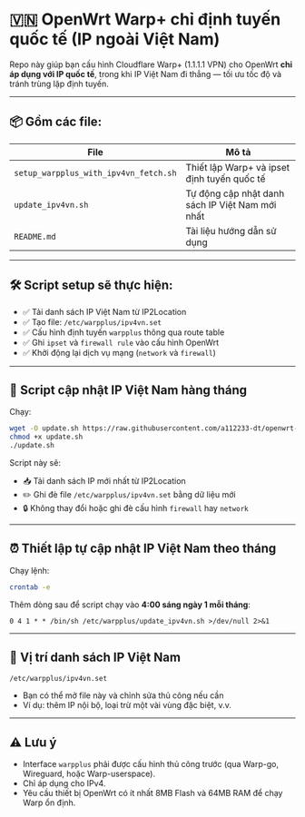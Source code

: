 # 🇻🇳 OpenWrt Warp+ chỉ định tuyến quốc tế (IP ngoài Việt Nam)

Repo này giúp bạn cấu hình Cloudflare Warp+ (1.1.1.1 VPN) cho OpenWrt **chỉ áp dụng với IP quốc tế**, trong khi IP Việt Nam đi thẳng — tối ưu tốc độ và tránh trùng lặp định tuyến.

---

## 📦 Gồm các file:

| File | Mô tả |
|------|-------|
| `setup_warpplus_with_ipv4vn_fetch.sh` | Thiết lập Warp+ và ipset định tuyến quốc tế |
| `update_ipv4vn.sh` | Tự động cập nhật danh sách IP Việt Nam mới nhất |
| `README.md` | Tài liệu hướng dẫn sử dụng |

---

## 🛠 Script setup sẽ thực hiện:

- ✅ Tải danh sách IP Việt Nam từ IP2Location
- ✅ Tạo file: `/etc/warpplus/ipv4vn.set`
- ✅ Cấu hình định tuyến `warpplus` thông qua route table
- ✅ Ghi `ipset` và `firewall rule` vào cấu hình OpenWrt
- ✅ Khởi động lại dịch vụ mạng (`network` và `firewall`)

---

## 🔄 Script cập nhật IP Việt Nam hàng tháng

Chạy:

```bash
wget -O update.sh https://raw.githubusercontent.com/a112233-dt/openwrt-warpplus-vnroute/main/update_ipv4vn.sh
chmod +x update.sh
./update.sh
```

Script này sẽ:

- 📥 Tải danh sách IP mới nhất từ IP2Location
- ✏️ Ghi đè file `/etc/warpplus/ipv4vn.set` bằng dữ liệu mới
- 🔒 Không thay đổi hoặc ghi đè cấu hình `firewall` hay `network`

---

## ⏰ Thiết lập tự cập nhật IP Việt Nam theo tháng

Chạy lệnh:

```bash
crontab -e
```

Thêm dòng sau để script chạy vào **4:00 sáng ngày 1 mỗi tháng**:

```cron
0 4 1 * * /bin/sh /etc/warpplus/update_ipv4vn.sh >/dev/null 2>&1
```

---

## 📂 Vị trí danh sách IP Việt Nam

```bash
/etc/warpplus/ipv4vn.set
```

- Bạn có thể mở file này và chỉnh sửa thủ công nếu cần
- Ví dụ: thêm IP nội bộ, loại trừ một vài vùng đặc biệt, v.v.

---

## ⚠️ Lưu ý

- Interface `warpplus` phải được cấu hình thủ công trước (qua Warp-go, Wireguard, hoặc Warp-userspace).
- Chỉ áp dụng cho IPv4.
- Yêu cầu thiết bị OpenWrt có ít nhất 8MB Flash và 64MB RAM để chạy Warp ổn định.
